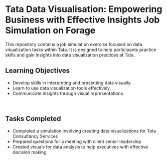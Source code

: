 # Tata Data Visualisation: Empowering Business with Effective Insights Job Simulation on Forage 

This repository contains a job simulation exercise focused on data visualization tasks within Tata. It is designed to help participants practice skills and gain insights into data visualization practices at Tata.
<br/>
## Learning Objectives

- Develop skills in interpreting and presenting data visually.
- Learn to use data visualization tools effectively.
- Communicate insights through visual representations.
<br/>

## Tasks Completed

- Completed a simulation involving creating data visualizations for Tata Consultancy Services
- Prepared questions for a meeting with client senior leadership
- Created visuals for data analysis to help executives with effective decision making
    
